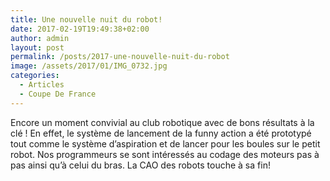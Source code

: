 ```yaml
---
title: Une nouvelle nuit du robot!
date: 2017-02-19T19:49:38+02:00
author: admin
layout: post
permalink: /posts/2017-une-nouvelle-nuit-du-robot
image: /assets/2017/01/IMG_0732.jpg
categories:
  - Articles
  - Coupe De France
---
```

Encore un moment convivial au club robotique avec de bons résultats à la clé ! En effet, le système de lancement de la funny action a été prototypé tout comme le système d’aspiration et de lancer pour les boules sur le petit robot. Nos programmeurs se sont intéressés au codage des moteurs pas à pas ainsi qu’à celui du bras. La CAO des robots touche à sa fin!
